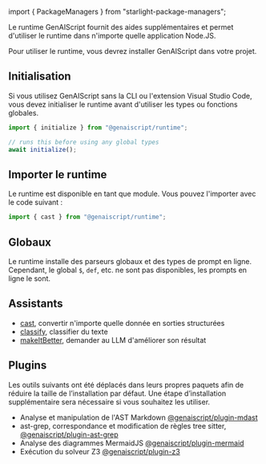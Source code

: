 import { PackageManagers } from "starlight-package-managers";

Le runtime GenAIScript fournit des aides supplémentaires et permet d'utiliser le runtime dans n'importe quelle application Node.JS.

Pour utiliser le runtime, vous devrez installer GenAIScript dans votre projet.

<PackageManagers pkg="@genaiscript/runtime" dev />

## Initialisation

Si vous utilisez GenAIScript sans la CLI ou l'extension Visual Studio Code, vous devez initialiser le runtime avant d'utiliser les types ou fonctions globales.

```js
import { initialize } from "@genaiscript/runtime";

// runs this before using any global types
await initialize();
```

## Importer le runtime

Le runtime est disponible en tant que module. Vous pouvez l'importer avec le code suivant :

```js
import { cast } from "@genaiscript/runtime";
```

## Globaux

Le runtime installe des parseurs globaux et des types de prompt en ligne. Cependant, le global `$`, `def`, etc. ne sont pas disponibles, les prompts en ligne le sont.

## Assistants

* [cast](../../../reference/reference/runtime/cast/), convertir n'importe quelle donnée en sorties structurées
* [classify](../../../reference/reference/runtime/classify/), classifier du texte
* [makeItBetter](../../../reference/reference/runtime/make-it-better/), demander au LLM d'améliorer son résultat

## Plugins

Les outils suivants ont été déplacés dans leurs propres paquets afin de réduire la taille de l’installation par défaut. Une étape d’installation supplémentaire sera nécessaire si vous souhaitez les utiliser.

* Analyse et manipulation de l'AST Markdown [@genaiscript/plugin-mdast](../../../reference/reference/runtime/plugin-mdast/)
* ast-grep, correspondance et modification de règles tree sitter, [@genaiscript/plugin-ast-grep](../../../reference/reference/scripts/ast-grep/)
* Analyse des diagrammes MermaidJS [@genaiscript/plugin-mermaid](../../../reference/reference/runtime/plugin-mermaid/)
* Exécution du solveur Z3 [@genaiscript/plugin-z3](../../../reference/reference/runtime/plugin-z3/)